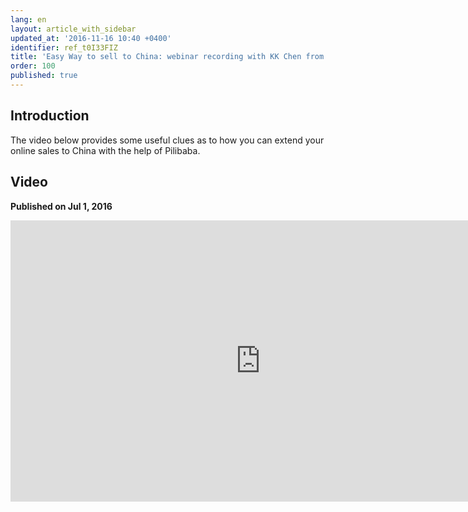 ```yaml
---
lang: en
layout: article_with_sidebar
updated_at: '2016-11-16 10:40 +0400'
identifier: ref_t0I33FIZ
title: 'Easy Way to sell to China: webinar recording with KK Chen from Pilibaba'
order: 100
published: true
---
```

## Introduction

The video below provides some useful clues as to how you can extend your online sales to China with the help of Pilibaba.

## Video
**Published on Jul 1, 2016**
<iframe class="youtube-player" type="text/html" style="width: 800px; height: 450px" src="https://www.youtube.com/embed/YQVspoQ6Rj8" frameborder="0"></iframe>
